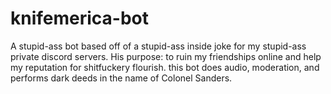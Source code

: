# knifemerica-bot
A stupid-ass bot based off of a stupid-ass inside joke for my stupid-ass private discord servers. His purpose: to ruin my friendships online and help my reputation for shitfuckery flourish. this bot does audio, moderation, and performs dark deeds in the name of Colonel Sanders.
